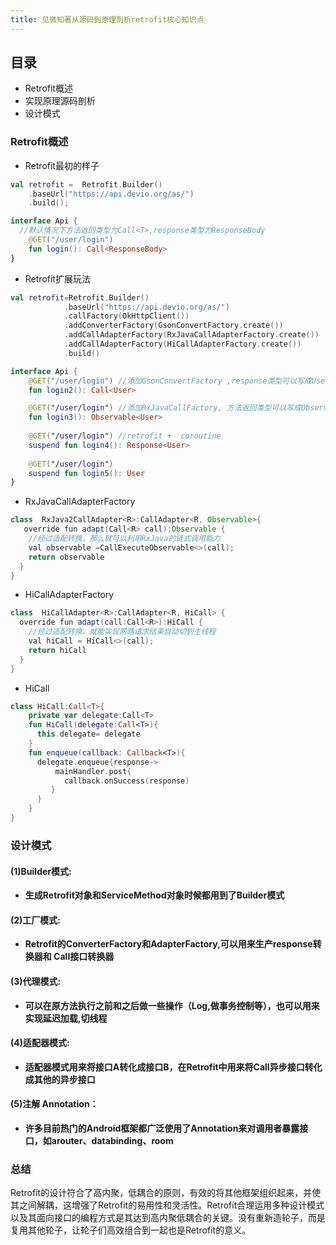 ```yaml
---
title: 见微知著从源码到原理剖析retrofit核心知识点
---
```


## 目录

- Retrofit概述
- 实现原理源码剖析
- 设计模式



### Retrofit概述

- Retrofit最初的样子

```kotlin
val retrofit =  Retrofit.Builder()
    .baseUrl("https://api.devio.org/as/")
    .build();

interface Api {
  //默认情况下方法返回类型为Call<T>,response类型为ResponseBody
    @GET("/user/login") 
    fun login(): Call<ResponseBody>
}
```

- Retrofit扩展玩法

```kotlin
val retrofit=Retrofit.Builder()
            .baseUrl("https://api.devio.org/as/")
            .callFactory(OkHttpClient())
            .addConverterFactory(GsonConvertFactory.create())
            .addCallAdapterFactory(RxJavaCallAdapterFactory.create())  
            .addCallAdapterFactory(HiCallAdapterFactory.create())
            .build()

interface Api {
    @GET("/user/login") //添加GsonConvertFactory ,response类型可以写成User
    fun login2(): Call<User>

    @GET("/user/login") //添加RxJavaCallFactory, 方法返回类型可以写成Observer
    fun login3(): Observable<User>
   
    @GET("/user/login") //retrofit +  coroutine
    suspend fun login4(): Response<User>
  
    @GET("/user/login")
    suspend fun login5(): User
}
```

- RxJavaCallAdapterFactory

```java
class  RxJava2CallAdapter<R>:CallAdapter<R, Observable>{
   override fun adapt(Call<R> call):Observable {
    //经过适配转换，那么就可以利用RxJava的链式调用能力
    val observable =CallExecuteObservable<>(call);
    return observable
  }
}
```

- HiCallAdapterFactory

```java
class  HiCallAdapter<R>:CallAdapter<R, HiCall> {
  override fun adapt(call:Call<R>):HiCall {
    //经过适配转换，就能实现网路请求结束自动切到主线程
    val hiCall = HiCall<>(call);
    return hiCall
  }
}
```

- HiCall

```kotlin
class HiCall:Call<T>{
    private var delegate:Call<T>
    fun HiCall(delegate:Call<T>){
      this.delegate= delegate
    }
    fun enqueue(callback: Callback<T>){
      delegate.enqueue{response->
          mainHandler.post{
            callback.onSuccess(response)
         }
      }
    }
}
```





### 设计模式

#### (1)Builder模式:

- **生成Retrofit对象和ServiceMethod对象时候都用到了Builder模式**

#### (2)工厂模式:

- **Retrofit的ConverterFactory和AdapterFactory,可以用来生产response转换器和 Call接口转换器**

#### (3)代理模式:

- **可以在原方法执行之前和之后做一些操作（Log,做事务控制等），也可以用来实现延迟加载,切线程**

#### (4)适配器模式:

-  **适配器模式用来将接口A转化成接口B，在Retrofit中用来将Call异步接口转化成其他的异步接口**

#### (5)注解 Annotation：

- **许多目前热门的Android框架都广泛使用了Annotation来对调用者暴露接口，如arouter、databinding、room**

 

### 总结

Retrofit的设计符合了高内聚，低耦合的原则，有效的将其他框架组织起来，并使其之间解耦，这增强了Retrofit的易用性和灵活性。Retrofit合理运用多种设计模式以及其面向接口的编程方式是其达到高内聚低耦合的关键。没有重新造轮子，而是复用其他轮子，让轮子们高效组合到一起也是Retrofit的意义。
